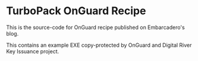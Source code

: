 # TurboPack OnGuard Recipe

This is the source-code for OnGuard recipe published on Embarcadero's blog.

This contains an example EXE copy-protected by OnGuard and Digital River Key Issuance project.

